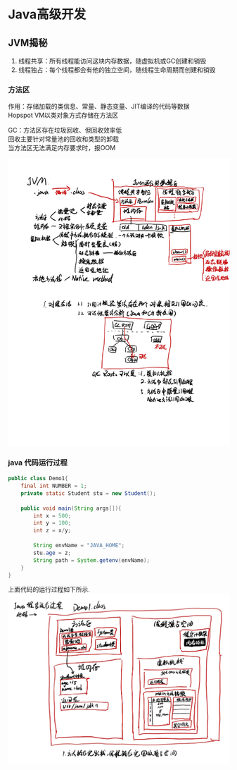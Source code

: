 # Java高级开发

## JVM揭秘
1. 线程共享：所有线程能访问这块内存数据，随虚拟机或GC创建和销毁
2. 线程独占：每个线程都会有他的独立空间，随线程生命周期而创建和销毁

### 方法区

作用：存储加载的类信息、常量、静态变量、JIT编译的代码等数据  
Hopspot VM以类对象方式存储在方法区

GC：方法区存在垃圾回收、但回收效率低  
回收主要针对常量池的回收和类型的卸载  
当方法区无法满足内存要求时，报OOM

![jvm](/学习/images/java_1.jpg)

### java 代码运行过程

```java
public class Demo1{
    final int NUMBER = 1;
    private static Student stu = new Student();
    
    public void main(String args[]){
        int x = 500;
        int y = 100;
        int z = x/y;

        String envName = "JAVA_HOME";
        stu.age = z;
        String path = System.getenv(envName);
    }
}
```
上面代码的运行过程如下所示.
![jvm](/学习/images/java_2.jpg)

